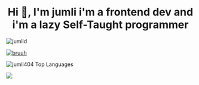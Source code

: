 <h1 align="center">Hi 👋, I'm jumli i'm a frontend dev and  i'm a lazy Self-Taught programmer </h1>

<p align="left"> <img src="https://komarev.com/ghpvc/?username=jumlid&label=Profile%20views&color=0e75b6&style=flat" alt="jumlid" /> </p>

<p align="left"> <a href="https://github.com/ryo-ma/github-profile-trophy"><img src="https://github-profile-trophy.vercel.app/?username=jumlid" alt="bruuh" /></a> </p>
<p>
    <img 
        src="https://github-readme-stats.vercel.app/api/top-langs?username=jumlid&show_icons=true&locale=en&layout=compact&theme=dark" 
        alt="jumli404 Top Languages" /> 
</p>
<img src="https://media2.giphy.com/media/QbdZdsNfgfpp7s8oKE/giphy.gif?cid=6c09b952feam9qn4359v6iqhelktp3hra1qiubm2ok5vq0rm&ep=v1_gifs_search&rid=giphy.gif&ct=g" > </img>
